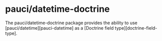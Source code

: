 # pauci/datetime-doctrine

The pauci/datetime-doctrine package provides the ability to use
[pauci/datetime][pauci-datetime] as a [Doctrine field type][doctrine-field-type].

